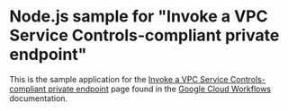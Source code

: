 # Node.js sample for "Invoke a VPC Service Controls-compliant private endpoint"

This is the sample application for the
[Invoke a VPC Service Controls-compliant private endpoint](https://cloud.google.com/workflows/docs/invoke-private-endpoint-vpc)
page found in the [Google Cloud Workflows](https://cloud.google.com/workflows/docs) documentation.
